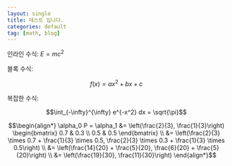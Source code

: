 ```yaml
---
layout: single
title: 테스트 입니다.
categories: default
tag: [math, blog]
---
```


인라인 수식:  $E = mc^2$

블록 수식: 

$$f(x) = ax^2 + bx + c$$

복잡한 수식: 

$$\int_{-\infty}^{\infty} e^{-x^2} dx = \sqrt{\pi}$$


$$\begin{align*}
\alpha_0 P = \alpha_1 &= \left(\frac{2}{3}, \frac{1}{3}\right) \begin{bmatrix} 0.7 & 0.3 \\ 0.5 & 0.5 \end{bmatrix} \\
&= \left(\frac{2}{3} \times 0.7 + \frac{1}{3} \times 0.5, \frac{2}{3} \times 0.3 + \frac{1}{3} \times 0.5\right) \\
&= \left(\frac{14}{20} + \frac{5}{20}, \frac{6}{20} + \frac{5}{20}\right) \\
&= \left(\frac{19}{30}, \frac{11}{30}\right)
\end{align*}$$
